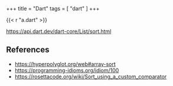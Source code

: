 +++
title = "Dart"
tags = [ "dart" ]
+++

{{< r "a.dart" >}}

<https://api.dart.dev/dart-core/List/sort.html>

## References

- <https://hyperpolyglot.org/web#array-sort>
- <https://programming-idioms.org/idiom/100>
- <https://rosettacode.org/wiki/Sort_using_a_custom_comparator>
